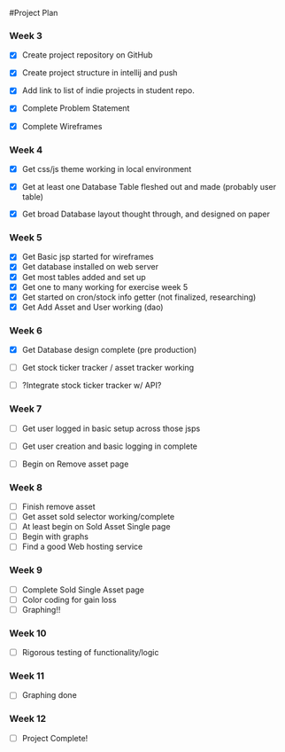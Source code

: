 #Project Plan

### Week 3
- [x] Create project repository on GitHub
- [x] Create project structure in intellij and push
- [x] Add link to list of indie projects in student repo.
- [x] Complete Problem Statement
- [x] Complete Wireframes


### Week 4
- [x] Get css/js theme working in local environment
- [x] Get at least one Database Table fleshed out and made (probably user table) 
- [x] Get broad Database layout thought through, and designed on paper




### Week 5
- [x] Get Basic jsp started for wireframes
- [x] Get database installed on web server
- [x] Get most tables added and set up
- [x] Get one to many working for exercise week 5
- [x] Get started on cron/stock info getter (not finalized, researching)
- [x] Get Add Asset and User working (dao)

### Week 6
- [x] Get Database design complete (pre production)
- [ ] Get stock ticker tracker / asset tracker working
- [ ] ?Integrate stock ticker tracker w/ API?


### Week 7
- [ ] Get user logged in basic setup across those jsps
- [ ] Get user creation and basic logging in complete
- [ ] Begin on Remove asset page


### Week 8
- [ ] Finish remove asset
- [ ] Get asset sold selector working/complete
- [ ] At least begin on Sold Asset Single page
- [ ] Begin with graphs
- [ ] Find a good Web hosting service

### Week 9
- [ ] Complete Sold Single Asset page
- [ ] Color coding for gain loss
- [ ] Graphing!!

### Week 10
- [ ] Rigorous testing of functionality/logic

### Week 11
- [ ] Graphing done

### Week 12
- [ ]  Project Complete!
